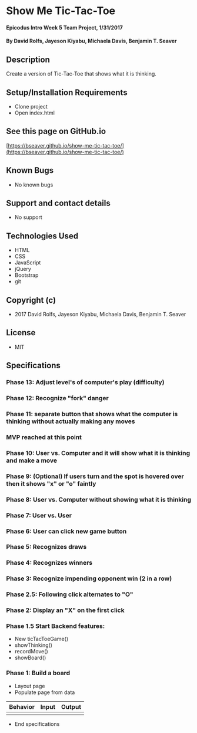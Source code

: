 # Show Me Tic-Tac-Toe

#### Epicodus Intro Week 5 Team Project, 1/31/2017

#### By David Rolfs, Jayeson Kiyabu, Michaela Davis, Benjamin T. Seaver

## Description

Create a version of Tic-Tac-Toe that shows what it is thinking.

## Setup/Installation Requirements
* Clone project
* Open index.html

## See this page on GitHub.io
[https://bseaver.github.io/show-me-tic-tac-toe/](https://bseaver.github.io/show-me-tic-tac-toe/)

## Known Bugs
* No known bugs

## Support and contact details
* No support

## Technologies Used
* HTML
* CSS
* JavaScript
* jQuery
* Bootstrap
* git

## Copyright (c)
* 2017 David Rolfs, Jayeson Kiyabu, Michaela Davis, Benjamin T. Seaver

## License
* MIT

## Specifications

### Phase 13: Adjust level's of computer's play (difficulty)
### Phase 12: Recognize "fork" danger
### Phase 11: separate button that shows what the computer is thinking without actually making any moves
### MVP reached at this point
### Phase 10: User vs. Computer and it will show what it is thinking and make a move
### Phase 9: (Optional) If users turn and the spot is hovered over then it shows "x" or "o" faintly
### Phase 8: User vs. Computer without showing what it is thinking
### Phase 7: User vs. User
### Phase 6: User can click new game button
### Phase 5: Recognizes draws
### Phase 4: Recognizes winners
### Phase 3: Recognize impending opponent win (2 in a row)
### Phase 2.5: Following click alternates to "O"
### Phase 2: Display an "X" on the first click
### Phase 1.5 Start Backend features:
* New ticTacToeGame()
* showThinking()
* recordMove()
* showBoard()
### Phase 1: Build a board
* Layout page
* Populate page from data


|  Behavior | Input | Output |
| ----------|-------|--------|
||||

* End specifications
